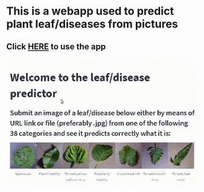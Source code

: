 # This is a webapp used to predict plant leaf/diseases from pictures
## Click [HERE](https://share.streamlit.io/apollner/streamlit_plant_disease_app/main/plant_disease_classification.py) to use the app
![Alt Text](https://github.com/apollner/apollner.github.io/blob/main/Streamlit.gif)
